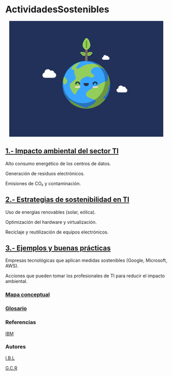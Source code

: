 # ActividadesSostenibles

<div align="center">
  <img src="img/tierra.gif" alt="si" />
</div>



## [1.- Impacto ambiental del sector TI](impacto.md)

Alto consumo energético de los centros de datos.

Generación de residuos electrónicos.

Emisiones de CO₂ y contaminación.

## [2.- Estrategias de sostenibilidad en TI](estrategias.md)

Uso de energías renovables (solar, eólica).

Optimización del hardware y virtualización.

Reciclaje y reutilización de equipos electrónicos.

## [3.- Ejemplos y buenas prácticas](ejemplo.md)

Empresas tecnológicas que aplican medidas sostenibles (Google, Microsoft, AWS).

Acciones que pueden tomar los profesionales de TI para reducir el impacto ambiental.  

### [Mapa conceptual](mapa.md)

### [Glosario](glosario.md)

### Referencias  
[IBM](https://www.ibm.com/es-es/think/topics/sustainable-it)
### Autores  

[I.B.L](https://github.com/IvanBL8)

[G.C.R](https://github.com/Guille98-ASIR)
